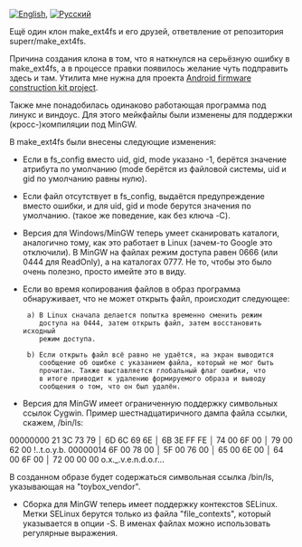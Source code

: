 [![English](http://flags.fmcdn.net/style/silk/png/gb.png)](README.md), [![Русский](http://flags.fmcdn.net/style/silk/png/ru.png)](README.ru.md)

Ещё один клон make_ext4fs и его друзей, ответвление от репозитория
superr/make_ext4fs.

Причина создания клона в том, что я наткнулся на серьёзную ошибку
в make_ext4fs, а в процессе правки появилось желание чуть подправить здесь и там.
Утилита мне нужна для проекта [Android firmware construction kit project](https://github.com/anpaza/afck).

Также мне понадобилась одинаково работающая программа под линукс и виндоус.
Для этого мейкфайлы были изменены для поддержки (кросс-)компиляции под MinGW.

В make_ext4fs были внесены следующие изменения:

 * Если в fs_config вместо uid, gid, mode указано -1, берётся значение
   атрибута по умолчанию (mode берётся из файловой системы, uid и gid
   по умолчанию равны нулю).

 * Если файл отсутствует в fs_config, выдаётся предупреждение вместо
   ошибки, и для uid, gid и mode берутся значения по умолчанию.
   (такое же поведение, как без ключа -C).

 * Версия для Windows/MinGW теперь умеет сканировать каталоги, аналогично
   тому, как это работает в Linux (зачем-то Google это отключили).
   В MinGW на файлах режим доступа равен 0666 (или 0444 для ReadOnly),
   а на каталогах 0777. Не то, чтобы это было очень полезно, просто
   имейте это в виду.

 * Если во время копирования файлов в образ программа обнаруживает, что
   не может открыть файл, происходит следующее:

        a) В Linux сначала делается попытка временно сменить режим
           доступа на 0444, затем открыть файл, затем восстановить исходный
           режим доступа.

        b) Если открыть файл всё равно не удаётся, на экран выводится
           сообщение об ошибке с указанием файла, который не мог быть
           прочитан. Также выставляется глобальный флаг ошибки, что
           в итоге приводит к удалению формируемого образа и выводу
           сообщения о том, что он был удалён.

 * Версия для MinGW имеет ограниченную поддержку символьных ссылок Cygwin.
   Пример шестнадцатиричного дампа файла ссылки, скажем, /bin/ls:

00000000 21 3C 73 79 │ 6D 6C 69 6E │ 6B 3E FF FE │ 74 00 6F 00 │ 79 00 62 00  !<symlink>..t.o.y.b.
00000014 6F 00 78 00 │ 5F 00 76 00 │ 65 00 6E 00 │ 64 00 6F 00 │ 72 00 00 00  o.x._.v.e.n.d.o.r...

   В созданном образе будет содержаться символьная ссылка /bin/ls, указывающая
   на "toybox_vendor".

 * Сборка для MinGW теперь имеет поддержку контекстов SELinux. Метки SELinux
   берутся только из файла "file_contexts", который указывается в опции -S.
   В именах файлах можно использовать регулярные выражения.
